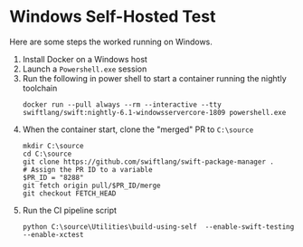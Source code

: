 # Windows Self-Hosted Test

Here are some steps the worked running on Windows.

1. Install Docker on a Windows host
2. Launch a `Powershell.exe` session
3. Run the following in power shell to start a container running the nightly toolchain
    ```
    docker run --pull always --rm --interactive --tty swiftlang/swift:nightly-6.1-windowsservercore-1809 powershell.exe
    ```
4. When the container start, clone the "merged" PR to `C:\source`
    ```
    mkdir C:\source
    cd C:\source
    git clone https://github.com/swiftlang/swift-package-manager .
    # Assign the PR ID to a variable
    $PR_ID = "8288"
    git fetch origin pull/$PR_ID/merge
    git checkout FETCH_HEAD
    ```
5. Run the CI pipeline script
    ```
    python C:\source\Utilities\build-using-self  --enable-swift-testing --enable-xctest
    ```
